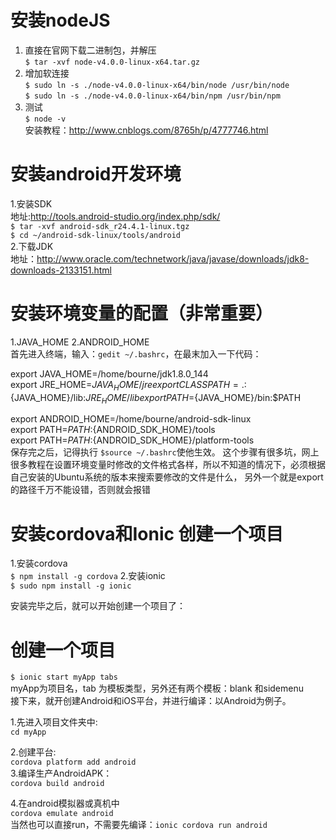 #   安装nodeJS
   1. 直接在官网下载二进制包，并解压  
   `$ tar -xvf node-v4.0.0-linux-x64.tar.gz`
   2. 增加软连接  
   `$ sudo ln -s ./node-v4.0.0-linux-x64/bin/node /usr/bin/node`  
   `$ sudo ln -s ./node-v4.0.0-linux-x64/bin/npm /usr/bin/npm`
   3. 测试  
   `$ node -v`  
   安装教程：http://www.cnblogs.com/8765h/p/4777746.html
#  安装android开发环境
   1.安装SDK  
   地址:http://tools.android-studio.org/index.php/sdk/  
   `$ tar -xvf android-sdk_r24.4.1-linux.tgz`  
   `$ cd ~/android-sdk-linux/tools/android`  
   2.下载JDK  
   地址：http://www.oracle.com/technetwork/java/javase/downloads/jdk8-downloads-2133151.html

#  安装环境变量的配置（非常重要）
   1.JAVA_HOME
   2.ANDROID_HOME  
   首先进入终端，输入：`gedit ~/.bashrc`，在最末加入一下代码：  
   
   export JAVA_HOME=/home/bourne/jdk1.8.0_144  
   export JRE_HOME=${JAVA_HOME}/jre  
   export CLASSPATH=.:${JAVA_HOME}/lib:${JRE_HOME}/lib  
   export PATH=${JAVA_HOME}/bin:$PATH  
   
   export ANDROID_HOME=/home/bourne/android-sdk-linux  
   export PATH=$PATH:${ANDROID_SDK_HOME}/tools  
   export PATH=$PATH:${ANDROID_SDK_HOME}/platform-tools  
   保存完之后，记得执行 `$source ~/.bashrc`使他生效。
   这个步骤有很多坑，网上很多教程在设置环境变量时修改的文件格式各样，所以不知道的情况下，必须根据自己安装的Ubuntu系统的版本来搜索要修改的文件是什么，
   另外一个就是export的路径千万不能设错，否则就会报错

#  安装cordova和Ionic 创建一个项目  
   1.安装cordova  
   `$ npm install -g cordova`
   2.安装ionic  
   `$ sudo npm install -g ionic`  
   
   安装完毕之后，就可以开始创建一个项目了：
   
   
#   创建一个项目  
`$ ionic start myApp tabs`  
myApp为项目名，tab 为模板类型，另外还有两个模板：blank 和sidemenu  
接下来，就开创建Android和iOS平台，并进行编译：以Android为例子。

   1.先进入项目文件夹中:  
   `cd myApp`
   
   2.创建平台:  
   `cordova platform add android`  
   3.编译生产AndroidAPK：  
   `cordova build android`
   
   4.在android模拟器或真机中  
   `cordova emulate android`  
   当然也可以直接run，不需要先编译：`ionic cordova run android`

   
   
   
